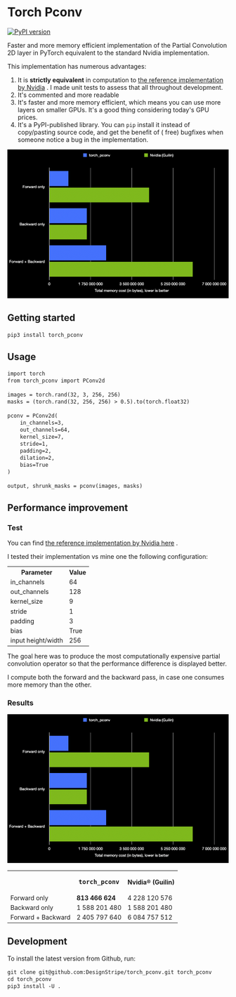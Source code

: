 # Torch Pconv

[![PyPI version](https://badge.fury.io/py/torch-pconv.svg)](https://badge.fury.io/py/torch-pconv)

Faster and more memory efficient implementation of the Partial Convolution 2D layer in PyTorch equivalent to the
standard Nvidia implementation.

This implementation has numerous advantages:

1. It is **strictly equivalent** in computation
   to [the reference implementation by Nvidia](https://github.com/NVIDIA/partialconv/blob/610d373f35257887d45adae84c86d0ce7ad808ec/models/partialconv2d.py)
   . I made unit tests to assess that all throughout development.
2. It's commented and more readable
3. It's faster and more memory efficient, which means you can use more layers on smaller GPUs. It's a good thing
   considering today's GPU prices.
4. It's a PyPI-published library. You can `pip` install it instead of copy/pasting source code, and get the benefit of (
   free) bugfixes when someone notice a bug in the implementation.

![Total memory cost (in bytes)](doc/2021-08-13_perfs.png?raw=true)

## Getting started

```sh
pip3 install torch_pconv
```

## Usage

```python3
import torch
from torch_pconv import PConv2d

images = torch.rand(32, 3, 256, 256)
masks = (torch.rand(32, 256, 256) > 0.5).to(torch.float32)

pconv = PConv2d(
    in_channels=3,
    out_channels=64,
    kernel_size=7,
    stride=1,
    padding=2,
    dilation=2,
    bias=True
)

output, shrunk_masks = pconv(images, masks)
```

## Performance improvement

### Test

You can
find [the reference implementation by Nvidia here](https://github.com/NVIDIA/partialconv/blob/610d373f35257887d45adae84c86d0ce7ad808ec/models/partialconv2d.py)
.

I tested their implementation vs mine one the following configuration:
<table>
<tr><th>Parameter</th><th>Value</th></tr>
<tr><td>in_channels</td><td>64</td></tr>
<tr><td>out_channels</td><td>128</td></tr>
<tr><td>kernel_size</td><td>9</td></tr>
<tr><td>stride</td><td>1</td></tr>
<tr><td>padding</td><td>3</td></tr>
<tr><td>bias</td><td>True</td></tr>
<tr><td>input height/width</td><td>256</td></tr>
</table>

The goal here was to produce the most computationally expensive partial convolution operator so that the performance
difference is displayed better.

I compute both the forward and the backward pass, in case one consumes more memory than the other.

### Results

![Total memory cost (in bytes)](doc/2021-08-13_perfs.png?raw=true)
<table>
<tr><th></th><th><pre>torch_pconv</pre></th><th>Nvidia® (Guilin)</th></tr>
<tr><td>Forward only</td><td><b>813 466 624</b></td><td>4 228 120 576</td></tr>
<tr><td>Backward only</td><td>1 588 201 480</td><td>1 588 201 480</td></tr>
<tr><td>Forward + Backward</td><td>2 405 797 640</td><td>6 084 757 512</td></tr>
</table>

## Development

To install the latest version from Github, run:

```
git clone git@github.com:DesignStripe/torch_pconv.git torch_pconv
cd torch_pconv
pip3 install -U .
```
